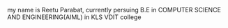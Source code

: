 my name is Reetu Parabat,
currently persuing B.E in COMPUTER SCIENCE AND ENGINEERING(AIML) in KLS VDIT college
